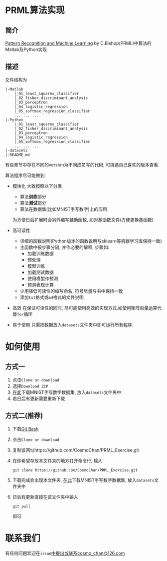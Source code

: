 # PRML算法实现
## 简介

[Pattern Recognition and Machine Learning](https://www.microsoft.com/en-us/research/people/cmbishop/) by C.Bishop(PRML)中算法的Matlab及Python实现

## 描述

文件结构为

```
|-Matlab
	|_01_least_squares_classifier
	|_02_fisher_discriminant_analysis
	|_03_perceptron
	|_04_logistic_regression
	|_05_softmax_regression_classifier
	... ... ... 
|-Python
	|_01_least_squares_classifier
	|_02_fisher_discriminant_analysis
	|_03_perceptron
	|_04_logistic_regression
	|_05_softmax_regression_classifier
	... ... ...
|-datasets
|-README.md
```

有些章节中存在不同的version为不同成员写的代码, 可挑选自己喜欢的版本查看.

算法程序尽可能做到:

- 模块化
  大致按照以下分类

  - 算法**训练**部分
  - 算法**测试**部分
  - 算法在数据集(比如MNIST手写数字)上的应用

  为方便日后扩展时会另外编写辅助函数, 如对基函数文件(方便更换基函数)

- 高可读性

  - 详细的函数说明(Python版本的函数说明与sklearn等机器学习库保持一致)
  - 主函数中按步骤分隔, 并作必要的解释, 步骤如:
    - 加载训练数据
    - 预处理
    - 模型训练
    - 加载测试数据
    - 使用模型作预测
    - 预测表现计算
  - 少用降低可读性的缩写命名, 符号尽量与书中保持一致
  - 添加`txt`格式或`md`格式的文件说明

- 高效
  在保证可读性的同时, 尽可能使用高效的实现方式.如使用矩阵向量运算代替`for`循环

- 易于使用
  只需把数据放入`datasets`文件夹中即可运行所有程序.

# 如何使用

## 方式一

1. 点击`Clone or download`
2. 选择`Download ZIP`
3. [在此](http://yann.lecun.com/exdb/mnist/)下载MNIST手写数字数据集, 放入`datasets`文件夹中
4. 若日后有更新需要重新下载

## 方式二(推荐)

1. 下载[Git Bash](https://git-for-windows.github.io/)

2. 点击`Clone or download`

3. 复制该网址https://github.com/CosmoChan/PRML_Exercise.git

4. 在你希望存放本文件夹的地方打开命令行, 输入

   ```shell
   git clone https://github.com/CosmoChan/PRML_Exercise.git
   ```

5. 下载完成会出现本文件夹, [在此](http://yann.lecun.com/exdb/mnist/)下载MNIST手写数字数据集, 放入`datasets`文件夹中

6. 日后有更新直接在该文件夹中输入

   ```shell
   git pull
   ```

   即可

# 联系我们

有任何问题欢迎在`issue`中提出或联系cosmo_chan@126.com